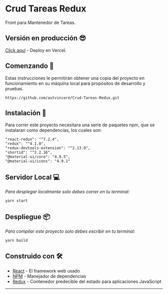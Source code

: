 # Crud Tareas Redux

Front para Mantenedor de Tareas.


## Versión en producción 😎
[Click aquí](https://crud-tareas-redux.vercel.app/) - Deploy en Vercel.


## Comenzando 🚀

Estas instrucciones le permitirán obtener una copia del proyecto en funcionamiento en su máquina local para propósitos de desarrollo y pruebas.

```
https://github.com/autvincere/Crud-Tareas-Redux.git
```


## Instalación 🔧

Para correr este proyecto necesitara una serie de paquetes npm, que se instalaran como dependencias, los cuales son:


```
"react-redux": "^7.2.4",
"redux": "^4.1.0",
"redux-devtools-extension": "^2.13.9",
"shortid": "^2.2.16",
"@material-ui/core": "4.9.5",
"@material-ui/icons": "4.9.1"
```

## Servidor Local 💻

_Para desplegar localmente solo debes correr en tu terminal:_

```
yarn start
```

## Despliegue 📦

_Para compilar este proyecto solo debes escribir en tu terminal:_
```
yarn build
```

## Construido con 🛠️

* [React](https://reactjs.org/) - El framework web usado
* [NPM](https://www.npmjs.com/) - Manejador de dependencias
* [Redux](https://redux.js.org/) - Contenedor predecible del estado para aplicaciones JavaScript



---

